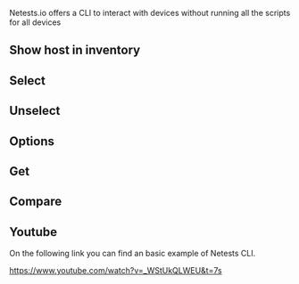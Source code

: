 Netests.io offers a CLI to interact with devices without running all the scripts for all devices



## Show host in inventory



## Select 



## Unselect



## Options



## Get



## Compare



## Youtube

On the following link you can find an basic example of Netests CLI.

https://www.youtube.com/watch?v=_WStUkQLWEU&t=7s